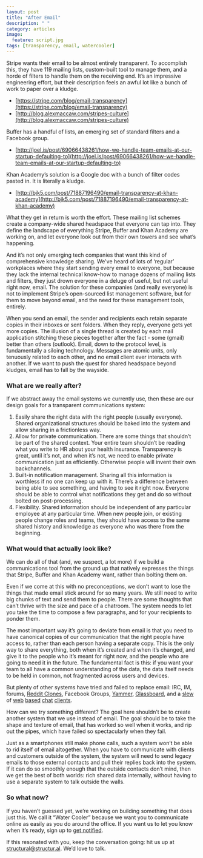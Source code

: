 ```yaml
---
layout: post
title: "After Email"
description: " "
category: articles
image:
  feature: script.jpg
tags: [transparency, email, watercooler]
---
```


Stripe wants their email to be almost entirely transparent.  To accomplish this, they have 119 mailing lists, custom-built tool to manage them, and a horde of filters to handle them on the receiving end.  It’s an impressive engineering effort, but their description feels an awful lot like a bunch of work to paper over a kludge.

* [https://stripe.com/blog/email-transparency](https://stripe.com/blog/email-transparency)
* [http://blog.alexmaccaw.com/stripes-culture](http://blog.alexmaccaw.com/stripes-culture)

Buffer has a handful of lists, an emerging set of standard filters and a Facebook group.

* [http://joel.is/post/69066438261/how-we-handle-team-emails-at-our-startup-defaulting-to](http://joel.is/post/69066438261/how-we-handle-team-emails-at-our-startup-defaulting-to)

Khan Academy’s solution is a Google doc with a bunch of filter codes pasted in.  It is literally a kludge.

* [http://bjk5.com/post/71887196490/email-transparency-at-khan-academy](http://bjk5.com/post/71887196490/email-transparency-at-khan-academy)

What they get in return is worth the effort.  These mailing list schemes create a company-wide shared headspace that everyone can tap into.  They define the landscape of everything Stripe, Buffer and Khan Academy are working on, and let everyone look out from their own towers and see what’s happening.

And it’s not only emerging tech companies that want this kind of comprehensive knowledge sharing.  We've heard of lots of ‘regular’ workplaces where they start sending every email to everyone, but because they lack the internal technical know-how to manage dozens of mailing lists and filters, they just drown everyone in a deluge of useful, but not useful right now, email.  The solution for these companies (and really everyone) is not to implement Stripe’s open-sourced list management software, but for them to move beyond email, and the need for these management tools, entirely.

When you send an email, the sender and recipients each retain separate copies in their inboxes or sent folders.  When they reply, everyone gets yet more copies.  The illusion of a single thread is created by each mail application stitching these pieces together after the fact - some (gmail) better than others (outlook).  Email, down to the protocol level, is fundamentally a siloing technology.  Messages are atomic units, only tenuously related to each other, and no email client ever interacts with another.  If we want to push the quest for shared headspace beyond kludges, email has to fall by the wayside.

### What are we really after?

If we abstract away the email systems we currently use, then these are our design goals for a transparent communications system:

1. Easily share the right data with the right people (usually everyone).  Shared organizational structures should be baked into the system and allow sharing in a frictionless way.
2. Allow for private communication.  There are some things that shouldn’t be part of the shared context.  Your entire team shouldn’t be reading what you write to HR about your health insurance.  Transparency is great, until it’s not, and when it’s not, we need to enable private communication just as efficiently.  Otherwise people will invent their own backchannels.
3. Built-in notification management.  Sharing all this information is worthless if no one can keep up with it.  There’s a difference between being able to see something, and having to see it right now.  Everyone should be able to control what notifications they get and do so without bolted on post-processing.
4. Flexibility.   Shared information should be independent of any particular employee at any particular time.  When new people join, or existing people change roles and teams, they should have access to the same shared history and knowledge as everyone who was there from the beginning.

### What would that actually look like?

We can do all of that (and, we suspect, a lot more) if we build a communications tool from the ground up that natively expresses the things that Stripe, Buffer and Khan Academy want, rather than bolting them on.

Even if we come at this with no preconceptions, we don’t want to lose the things that made email stick around for so many years.  We still need to write big chunks of text and send them to people.  There are some thoughts that can’t thrive with the size and pace of a chatroom.  The system needs to let you take the time to compose a few paragraphs, and for your recipients to ponder them.

The most important way it’s going to deviate from email is that you need to have canonical copies of our communication that the right people have access to, rather than each person having a separate copy.  This is the only way to share everything, both when it’s created and when it’s changed, and give it to the people who it’s meant for right now, and the people who are going to need it in the future.  The fundamental fact is this: if you want your team to all have a common understanding of the data, the data itself needs to be held in common, not fragmented across users and devices.

But plenty of other systems have tried and failed to replace email:  IRC,
IM, forums, [Reddit Clones](http://ryancarson.com/post/49494542970/how-to-use-a-reddit-clone-to-boost-company-culture), Facebook Groups, [Yammer](http://yammer.com), [Glassboard](http://glassboard.com/), and a [slew](https://campfirenow.com/) of [web](https://hall.com/) [based](https://slack.com/) [chat](https://www.hipchat.com/) [clients](https://www.flowdock.com/).

How can we try something different?  The goal here shouldn’t be to create another system that we use instead of email.  The goal should be to take the shape and texture of email, that has worked so well when it works, and rip out the pipes, which have failed so spectacularly when they fail.

Just as a smartphones still make phone calls, such a system won’t be able to rid itself of email altogether.  When you have to communicate with clients and customers outside of the system, the system will need to send legacy emails to those external contacts and pull their replies back into the system.   If it can do so smoothly enough that the outside contacts don’t mind, then we get the best of both worlds: rich shared data internally, without having to use a separate system to talk outside the walls.

### So what now?

If you haven’t guessed yet, we’re working on building something that does just this.  We call it “Water Cooler” because we want you to communicate online as easily as you do around the office.  If you want us to let you know when it’s ready, sign up to [get notified](https://docs.google.com/forms/d/15BSfBgGhpcOQv4P7zybUC73ts6q7nWeaJ855yREDnSk/viewform).

If this resonated with you, keep the conversation going: hit us up at [structural@structur.al](mailto:structural@structur.al).  We’d love to talk.
